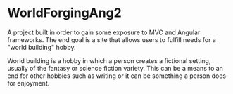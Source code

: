 # WorldForgingAng2
A project built in order to gain some exposure to MVC and Angular frameworks.  The end goal is a site that allows users to fulfill needs for a "world building" hobby.

World building is a hobby in which a person creates a fictional setting, usually of the fantasy or science fiction variety.  This can be a means to an end for other hobbies such as writing or it can be something a person does for enjoyment.
